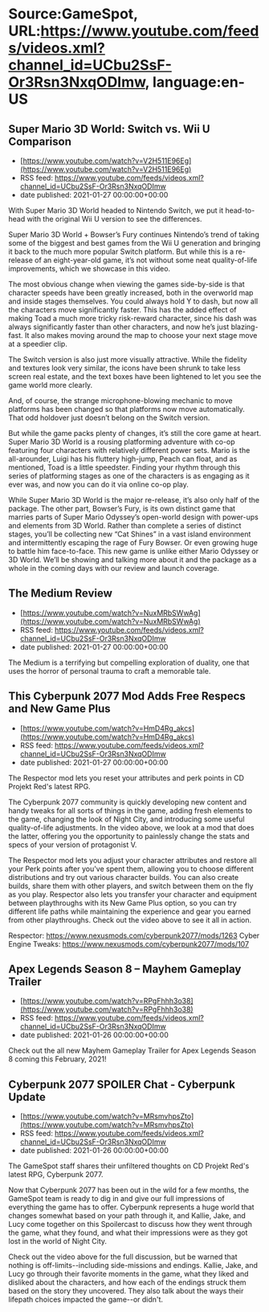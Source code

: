# Source:GameSpot, URL:https://www.youtube.com/feeds/videos.xml?channel_id=UCbu2SsF-Or3Rsn3NxqODImw, language:en-US

## Super Mario 3D World: Switch vs. Wii U Comparison
 - [https://www.youtube.com/watch?v=V2H511E96Eg](https://www.youtube.com/watch?v=V2H511E96Eg)
 - RSS feed: https://www.youtube.com/feeds/videos.xml?channel_id=UCbu2SsF-Or3Rsn3NxqODImw
 - date published: 2021-01-27 00:00:00+00:00

With Super Mario 3D World headed to Nintendo Switch, we put it head-to-head with the original Wii U version to see the differences.

Super Mario 3D World + Bowser’s Fury continues Nintendo’s trend of taking some of the biggest and best games from the Wii U generation and bringing it back to the much more popular Switch platform. But while this is a re-release of an eight-year-old game, it’s not without some neat quality-of-life improvements, which we showcase in this video. 

The most obvious change when viewing the games side-by-side is that character speeds have been greatly increased, both in the overworld map and inside stages themselves. You could always hold Y to dash, but now all the characters move significantly faster. This has the added effect of making Toad a much more tricky risk-reward character, since his dash was always significantly faster than other characters, and now he’s just blazing-fast. It also makes moving around the map to choose your next stage move at a speedier clip. 

The Switch version is also just more visually attractive. While the fidelity and textures look very similar, the icons have been shrunk to take less screen real estate, and the text boxes have been lightened to let you see the game world more clearly. 

And, of course, the strange microphone-blowing mechanic to move platforms has been changed so that platforms now move automatically. That odd holdover just doesn’t belong on the Switch version.

But while the game packs plenty of changes, it’s still the core game at heart. Super Mario 3D World is a rousing platforming adventure with co-op featuring four characters with relatively different power sets. Mario is the all-arounder, Luigi has his fluttery high-jump, Peach can float, and as mentioned, Toad is a little speedster. Finding your rhythm through this series of platforming stages as one of the characters is as engaging as it ever was, and now you can do it via online co-op play.

While Super Mario 3D World is the major re-release, it’s also only half of the package. The other part, Bowser’s Fury, is its own distinct game that marries parts of Super Mario Odyssey’s open-world design with power-ups and elements from 3D World. Rather than complete a series of distinct stages, you’ll be collecting new “Cat Shines” in a vast island environment and intermittently escaping the rage of Fury Bowser. Or even growing huge to battle him face-to-face. This new game is unlike either Mario Odyssey or 3D World. We’ll be showing and talking more about it and the package as a whole in the coming days with our review and launch coverage.

## The Medium Review
 - [https://www.youtube.com/watch?v=NuxMRbSWwAg](https://www.youtube.com/watch?v=NuxMRbSWwAg)
 - RSS feed: https://www.youtube.com/feeds/videos.xml?channel_id=UCbu2SsF-Or3Rsn3NxqODImw
 - date published: 2021-01-27 00:00:00+00:00

The Medium is a terrifying but compelling exploration of duality, one that uses the horror of personal trauma to craft a memorable tale.

## This Cyberpunk 2077 Mod Adds Free Respecs and New Game Plus
 - [https://www.youtube.com/watch?v=HmD4Rg_akcs](https://www.youtube.com/watch?v=HmD4Rg_akcs)
 - RSS feed: https://www.youtube.com/feeds/videos.xml?channel_id=UCbu2SsF-Or3Rsn3NxqODImw
 - date published: 2021-01-27 00:00:00+00:00

The Respector mod lets you reset your attributes and perk points in CD Projekt Red's latest RPG.

The Cyberpunk 2077 community is quickly developing new content and handy tweaks for all sorts of things in the game, adding fresh elements to the game, changing the look of Night City, and introducing some useful quality-of-life adjustments. In the video above, we look at a mod that does the latter, offering you the opportunity to painlessly change the stats and specs of your version of protagonist V.

The Respector mod lets you adjust your character attributes and restore all your Perk points after you've spent them, allowing you to choose different distributions and try out various character builds. You can also create builds, share them with other players, and switch between them on the fly as you play. Respector also lets you transfer your character and equipment between playthroughs with its New Game Plus option, so you can try different life paths while maintaining the experience and gear you earned from other playthroughs. Check out the video above to see it all in action.

Respector: 
https://www.nexusmods.com/cyberpunk2077/mods/1263
Cyber Engine Tweaks: https://www.nexusmods.com/cyberpunk2077/mods/107

## Apex Legends Season 8 – Mayhem Gameplay Trailer
 - [https://www.youtube.com/watch?v=RPgFhhh3o38](https://www.youtube.com/watch?v=RPgFhhh3o38)
 - RSS feed: https://www.youtube.com/feeds/videos.xml?channel_id=UCbu2SsF-Or3Rsn3NxqODImw
 - date published: 2021-01-26 00:00:00+00:00

Check out the all new Mayhem Gameplay Trailer for Apex Legends Season 8 coming this February, 2021!

## Cyberpunk 2077 SPOILER Chat - Cyberpunk Update
 - [https://www.youtube.com/watch?v=MRsmvhpsZto](https://www.youtube.com/watch?v=MRsmvhpsZto)
 - RSS feed: https://www.youtube.com/feeds/videos.xml?channel_id=UCbu2SsF-Or3Rsn3NxqODImw
 - date published: 2021-01-26 00:00:00+00:00

The GameSpot staff shares their unfiltered thoughts on CD Projekt Red's latest RPG, Cyberpunk 2077.

Now that Cyberpunk 2077 has been out in the wild for a few months, the GameSpot team is ready to dig in and give our full impressions of everything the game has to offer. Cyberpunk represents a huge world that changes somewhat based on your path through it, and Kallie, Jake, and Lucy come together on this Spoilercast to discuss how they went through the game, what they found, and what their impressions were as they got lost in the world of Night City.

Check out the video above for the full discussion, but be warned that nothing is off-limits--including side-missions and endings. Kallie, Jake, and Lucy go through their favorite moments in the game, what they liked and disliked about the characters, and how each of the endings struck them based on the story they uncovered. They also talk about the ways their lifepath choices impacted the game--or didn't.

